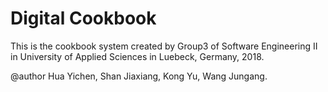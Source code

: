 # Digital Cookbook

This is the cookbook system created by Group3 of Software Engineering II in University of Applied Sciences in Luebeck, Germany, 2018.

@author Hua Yichen, Shan Jiaxiang, Kong Yu, Wang Jungang.